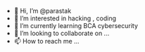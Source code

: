 - 👋 Hi, I’m @parastak
- 👀 I’m interested in hacking , coding 
- 🌱 I’m currently learning BCA cybersecurity
- 💞️ I’m looking to collaborate on ...
- 📫 How to reach me ...
<!---
parastak/parastak is a ✨ special ✨ repository because its `README.md` (this file) appears on your GitHub profile.
You can click the Preview link to take a look at your changes.
--->
